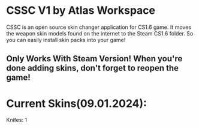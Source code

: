 # CSSC V1 by Atlas Workspace
CSSC is an open source skin changer application for CS1.6 game. It moves the weapon skin models found on the internet to the Steam CS1.6 folder. So you can easily install skin packs into your game!

## Only Works With Steam Version! When you're done adding skins, don't forget to reopen the game!

# Current Skins(09.01.2024):
Knifes: 1

